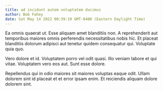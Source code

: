 ```yaml
---
title: ad incidunt autem voluptatem ducimus
author: Bob Fahey
date: Sat May 14 2022 00:39:19 GMT-0400 (Eastern Daylight Time)
---
```

Ea omnis quaerat ut. Esse aliquam amet blanditiis non. A reprehenderit aut temporibus maiores omnis perferendis necessitatibus nobis hic. Et placeat blanditiis dolorum adipisci aut tenetur quidem consequatur qui. Voluptate quia quo.

 Vero dolore et id. Voluptatem porro vel odit quasi. Illo veniam labore et qui vitae. Voluptatem vero eos aut. Sunt esse dolore.

 Repellendus qui in odio maiores sit maiores voluptas eaque odit. Ullam dolorem sint id placeat et et error ipsam enim. Et reiciendis aliquam dolore dolorem sint.